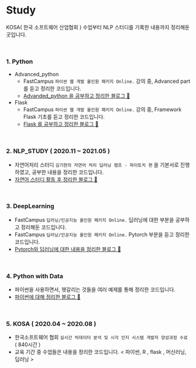 # Study
KOSA( 한국 소프트웨어 산업협회 ) 수업부터 NLP 스터디를 기록한 내용까지 정리해둔 곳입니다. 

<br/>

### 1. Python
- Advanced_python
    - FastCampus `파이썬 웹 개발 올인원 패키지 Online.` 강의 중, Advanced part 를 듣고 정리한 코드입니다.
    - [Advanded_python 을 공부하고 정리한 블로그 💬](https://hazel01.tistory.com/category/PROGRAMMING/Python)
- Flask
    - FastCampus `파이썬 웹 개발 올인원 패키지 Online.` 강의 중, Framework Flask 기초를 듣고 정리한 코드입니다.
    - [Flask 를 공부하고 정리한 블로그 💬](https://hazel01.tistory.com/category/PROGRAMMING/Flask)
<br/>

### 2. NLP_STUDY ( 2020.11 ~ 2021.05 )
- 자연어처리 스터디 `김기현의 자연어 처리 딥러닝 캠프 - 파이토치 편` 을 기본서로 진행하였고, 공부한 내용을 정리한 코드입니다. 
- [자연어 스터디 활동 후 정리한 블로그 💬](https://hazel01.tistory.com/category/DATA%20%20ANALYSIS/NLP)

<br/>


### 3. DeepLearning 
- FastCampus `딥러닝/인공지능 올인원 패키지 Online.` 딥러닝에 대한 부분을 공부하고 정리해둔 코드입니다. 
- FastCampus `딥러닝/인공지능 올인원 패키지 Online.` Pytorch 부분을 듣고 정리한 코드입니다. 
- [Pytorch와 딥러닝에 대한 내용을 정리한 블로그 💬](https://hazel01.tistory.com/category/DATA%20%20ANALYSIS/ML%20%26%20DL)


<br/>


### 4. Python with Data
- 파이썬을 사용하면서, 헷갈리는 것들을 여러 예제를 통해 정리한 코드입니다. 
- [파이썬에 대해 정리한 블로그 💬](https://hazel01.tistory.com/category/DATA%20%20ANALYSIS/Python%20with%20Data)

<br/>


### 5. KOSA ( 2020.04 ~ 2020.08 )
-  한국소프트웨어 협회 `실시간 빅데이터 분석 및 시각 인지 시스템 개발자 양성과정 수료` ( 840시간 )
-  교육 기간 중 수업들은 내용을 정리한 코드입니다. < 파이썬, R , flask , 머신러닝, 딥러닝 > 









